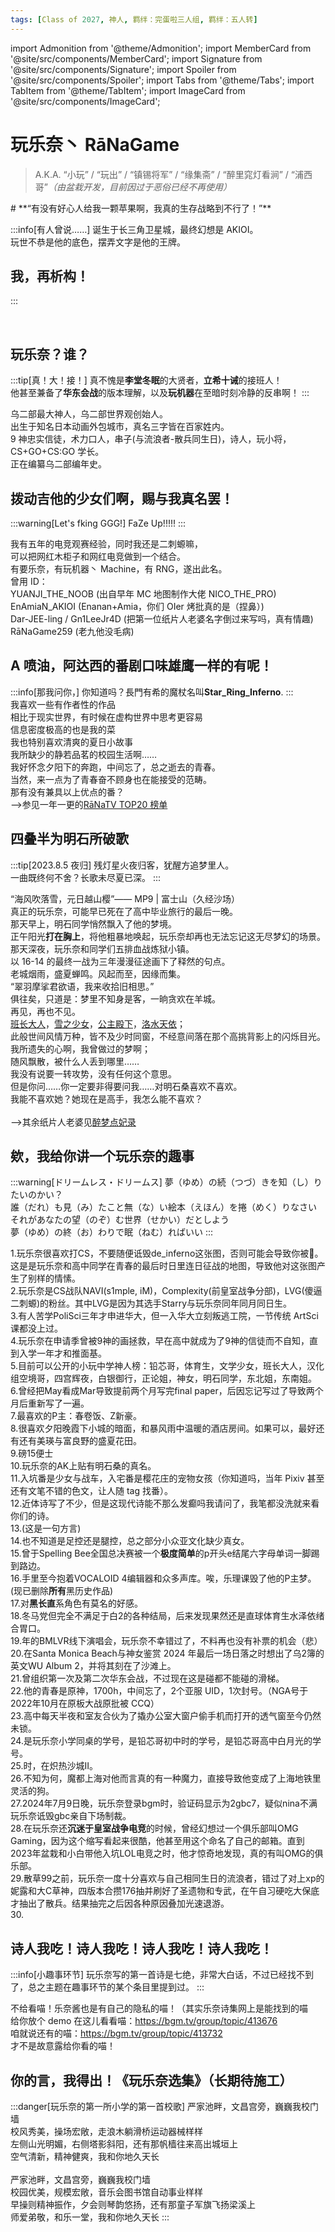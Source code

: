 ```yaml
---
tags: [Class of 2027, 神人, 羁绊：完蛋啦三人组, 羁绊：五人转]
---
```


import Admonition from '@theme/Admonition';
import MemberCard from '@site/src/components/MemberCard';
import Signature from '@site/src/components/Signature';
import Spoiler from '@site/src/components/Spoiler';
import Tabs from '@theme/Tabs';
import TabItem from '@theme/TabItem';
import ImageCard from '@site/src/components/ImageCard';

# 玩乐奈丶 RāNaGame

> A.K.A. “小玩” / “玩出” / “镇锡将军” / “缘集斋” / “醉里窕灯看涧” / “浦西哥”_（由<Spoiler>盆栽</Spoiler>开发，目前因过于恶俗已经不再使用）_

<Admonition type="warning" icon="🍎" title="进条目啥都别说，先一起喊：">
# **“有没有好心人给我一颗苹果啊，我真的生存战略到不行了！”**
</Admonition>

:::info[有人曾说……]
诞生于长三角卫星城，最终幻想是 AKIOI。\
玩世不恭是他的底色，摆弄文字是他的王牌。

## 我，再析构！

:::

<MemberCard
  name="玩乐奈丶RāNaGame"
  subtitle="词条主角"
  avatar="https://lain.bgm.tv/pic/user/c/000/76/99/769910.jpg"
  link="https://bgm.tv/user/darjeeling39_ak"
/>

<br />

## 玩乐奈？谁？

:::tip[真！大！接！]
真不愧是**李堂冬眠**的大贤者，**立希十诫**的接班人！\
他甚至兼备了**华东会战**的版本理解，以及**玩机器**在至暗时刻冷静的反串啊！
:::

乌二部最大神人，乌二部世界观创始人。\
出生于知名日本动画外包城市，真名三字皆在百家姓内。\
9 神忠实信徒，术力口人，串子(与流浪者-散兵同生日)，诗人，玩小将，CS+GO+CS:GO 学长。\
正在编纂乌二部编年史。

## 拨动吉他的少女们啊，赐与我真名罢！

:::warning[Let's fking GGG!]
FaZe Up!!!!!
:::

我有五年的电竞观赛经验，同时我还是二刺螈嘛，\
可以把网红木柜子和网红电竞做到一个结合。\
有要乐奈，有玩机器丶 Machine，有 RNG，遂出此名。\
曾用 ID：\
YUANJI_THE_NOOB (出自早年 MC 地图制作大佬 NICO_THE_PRO)\
EnAmiaN_AKIOI (Enanan+Amia，你们 OIer 烤批真的是（捏鼻）)\
Dar-JEE-ling / Gn1LeeJr4D (把第一位纸片人老婆名字倒过来写吗，真有情趣)\
RāNaGame259 (老九他没毛病)

## A 喷油，阿达西的番剧口味雄鹰一样的有呢！

:::info[那我问你，]
你知道吗？長門有希的魔杖名叫**Star_Ring_Inferno**.
:::
\
我喜欢一些有作者性的作品
<ImageCard
  image="https://lain.bgm.tv/pic/cover/l/92/f6/18624_ZFj5M.jpg"
  title="哈姆道理教之什么罐头我说"
  link="https://bgm.tv/subject/18624"
  maxWidth="360px"
/>
\
相比于现实世界，有时候在虚构世界中思考更容易
<ImageCard
  image="https://lain.bgm.tv/pic/cover/l/b1/c7/193378_KgztF.jpg"
  title="爱猫TV之可塑性记忆"
  link="https://bgm.tv/subject/193378"
  maxWidth="360px"
/>
\
信息密度极高的也是我的菜
<ImageCard
  image="https://lain.bgm.tv/pic/cover/l/ef/0d/299_0srrf.jpg"
  title="漫条思理"
  link="https://bgm.tv/subject/299"
  maxWidth="360px"
/>
\
我也特别喜欢清爽的夏日小故事
<ImageCard
  image="https://lain.bgm.tv/pic/cover/l/29/d6/239270_7728d.jpg"
  title="真·回转企鹅罐"
  link="https://bgm.tv/subject/239270"
  maxWidth="360px"
/>
\
我所缺少的静若品茗的校园生活啊……
<ImageCard
  image="https://lain.bgm.tv/pic/cover/l/cd/38/27364_1ZFmr.jpg"
  title="我，监叫"
  link="https://bgm.tv/subject/27364"
  maxWidth="360px"
/>
\
我好怀念夕阳下的奔跑，中间忘了，总之逝去的青春。
<ImageCard
  image="https://lain.bgm.tv/pic/cover/l/9b/9b/3375_33BCV.jpg"
  title="逐业狂想曲"
  link="https://bgm.tv/subject/3375"
  maxWidth="360px"
/>
\
当然，来一点为了青春奋不顾身也在能接受的范畴。
<ImageCard
  image="https://lain.bgm.tv/pic/cover/l/00/e8/269235_Dg6gZ.jpg"
  title="卧槽里的，tomorain！"
  link="https://bgm.tv/subject/269235"
  maxWidth="360px"
/>
\
那有没有兼具以上优点的番？
<ImageCard
  image="https://lain.bgm.tv/pic/cover/l/7f/c6/4019_f34f4.jpg"
  title="有的兄弟，有的！"
  link="https://bgm.tv/subject/4019"
  maxWidth="360px"
/>
\
-->参见一年一更的[RāNaTV TOP20 榜单](https://bgm.tv/index/61383)

## 四叠半为明石所破歌

:::tip[2023.8.5 夜归]
残灯星火夜归客，犹醒方追梦里人。\
一曲既终何不舍？长歌未尽夏已深。
:::

“海风吹落雪，元日越山樱”—— MP9 | 富士山（久经沙场）\
真正的玩乐奈，可能早已死在了高中毕业旅行的最后一晚。\
那天早上，明石同学悄然飘入了他的梦境。\
正午阳光**打在胸上**，将他粗暴地唤起，玩乐奈却再也无法忘记这无尽梦幻的场景。\
那天深夜，玩乐奈和同学们五排血战炼狱小镇。\
以 16-14 的最终一战为三年漫漫征途画下了释然的句点。\
老城烟雨，盛夏蝉鸣。风起而至，因缘而集。\
“翠羽摩挲君欲语，我来收拾旧相思。”\
俱往矣，只道是：梦里不知身是客，一晌贪欢在羊城。\
再见，再也不见。\
[班长大人](https://bgm.tv/character/46582)，[雪之少女](https://bgm.tv/character/49)，[公主殿下](https://bgm.tv/character/10452)，[洛水天依](https://bgm.tv/character/15209)；\
此般世间风情万种，皆不及少时同窗，不经意间落在那个高挑背影上的闪烁目光。\
我所遗失的心啊，我曾做过的梦啊；\
随风飘散，被什么人丢到哪里……\
我没有说要一转攻势，没有任何这个意思。\
但是你问……你一定要非得要问我……对明石桑喜欢不喜欢。\
我能不喜欢她？她现在是高手，我怎么能不喜欢？\
\
-->其余纸片人老婆见[醉梦点妃录](https://bgm.tv/index/64721)

## 欸，我给你讲一个玩乐奈的趣事

:::warning[ドリームレス・ドリームス]
夢（ゆめ）の続（つづ）きを知（し）りたいのかい？\
誰（だれ）も見（み）たこと無（な）い絵本（えほん）を捲（めく）りなさい\
それがあなたの望（のぞ）む世界（せかい）だとしよう\
夢（ゆめ）の終（お）わりで眠（ねむ）ればいい
:::

1.玩乐奈很喜欢打CS，不要随便诋毁de_inferno这张图，否则可能会导致你被🏹。这是是玩乐奈和高中同学在青春的最后时日里连日征战的地图，导致他对这张图产生了别样的情愫。\
2.玩乐奈是CS战队NAVI(s1mple, iM)，Complexity(前皇室战争分部)，LVG(傻逼二刺螈)的粉丝。其中LVG是因为其选手Starry与玩乐奈同年同月同日生。\
3.有人苦学PoliSci三年才申进华大，但一入华大立刻叛逃工院，一节传统 ArtSci 课都没上过。\
4.玩乐奈在申请季曾被9神的画拯救，早在高中就成为了9神的信徒而不自知，直到入学一年才和推面基。\
5.目前可以公开的小玩中学神人榜：铅芯哥，体育生，文学少女，班长大人，汉化组空境哥，四宫辉夜，白银御行，正论姐，神女，明石同学，东北姐，东南姐。\
6.曾经把May看成Mar导致提前两个月写完final paper，后因忘记写过了导致两个月后重新写了一遍。\
7.最喜欢的P主：春卷饭、Z新豪。\
8.很喜欢夕阳晚霞下小城的暗面，和暴风雨中温暖的酒店房间。如果可以，最好还有还有美瑛与富良野的盛夏花田。\
9.磅15便士\
10.玩乐奈的AK上贴有明石桑的真名。\
11.入坑番是少女与战车，入宅番是樱花庄的宠物女孩（你知道吗，当年 Pixiv 甚至还有文笔不错的色文，让人随 tag 找番）。\
12.近体诗写了不少，但是这现代诗能不那么发癫吗我请问了，我笔都没洗就来看你们的诗。\
13.(这是一句方言)\
14.也不知道是足控还是腿控，总之部分小众亚文化缺少真女。\
15.曾于Spelling Bee全国总决赛被一个**极度简单**的p开头e结尾六字母单词一脚踢到路边。\
16.手里至今抱着VOCALOID 4编辑器和众多声库。唉，乐理课毁了他的P主梦。(现已删除**所有**黑历史作品)\
17.对**黑长直**系角色有莫名的好感。\
18.冬马党但完全不满足于白2的各种结局，后来发现果然还是直球体育生水泽依绪合胃口。\
19.年的BMLVR线下演唱会，玩乐奈不幸错过了，不料再也没有补票的机会（悲）\
20.在Santa Monica Beach与神女鉴赏 2024 年最后一场日落之时想出了乌2簿的英文WU Album 2，并将其刻在了沙滩上。\
21.曾组织第一次及第二次华东会战，不过现在这是碰都不能碰的滑梯。\
22.他的青春是原神，1700h，中间忘了，2个亚服 UID，1次封号。（NGA号于2022年10月在原板大战原批被 CCQ）\
23.高中每天半夜和室友合伙为了撬办公室大窗户偷手机而打开的透气窗至今仍然未锁。\
24.是玩乐奈小学同桌的学号，是铅芯哥初中时的学号，是铅芯哥高中白月光的学号。\
25.时，在炽热沙城II。\
26.不知为何，魔都上海对他而言真的有一种魔力，直接导致他变成了上海地铁里灵活的狗。\
27.2024年7月9日晚，玩乐奈登录bgm时，验证码显示为2gbc7，疑似nina不满玩乐奈诋毁gbc亲自下场制裁。\
28.在玩乐奈还**沉迷于皇室战争电竞**的时候，曾经幻想过一个俱乐部叫OMG Gaming，因为这个缩写看起来很酷，他甚至用这个命名了自己的邮箱。直到2023年盆栽和小白带他入坑LOL电竞之时，他才惊奇地发现，真的有叫OMG的俱乐部。\
29.散草99之前，玩乐奈一度十分喜欢与自己相同生日的流浪者，错过了对上xp的妮露和大C草神，四版本合攒176抽并刷好了圣遗物和专武，在午自习硬吃大保底才抽出了散兵。结果抽完之后因各种原因叠加光速退游。\
30.

## 诗人我吃！诗人我吃！诗人我吃！诗人我吃！

:::info[小趣事环节]
玩乐奈写的第一首诗是七绝，非常大白话，不过已经找不到了，总之主题在趣事环节的某个条目里提到过。
:::

不给看喵！乐奈酱也是有自己的隐私的喵！（其实乐奈诗集网上是能找到的喵\
给你放个 demo 在这儿看看喵：https://bgm.tv/group/topic/413676 \
咱就说还有的喵：https://bgm.tv/group/topic/413732 \
才不是故意露给你看的喵！

## 你的言，我得出！《玩乐奈选集》（长期待施工）

:::danger[玩乐奈的第一所小学的第一首校歌]
严家池畔，文昌宫旁，巍巍我校门墙\
校风秀美，操场宏敞，走浪木躺滑桥运动器械样样\
左侧山光明媚，右侧塔影斜阳，还有那帆樯往来高出城垣上\
空气清新，精神健爽，我和你地久天长\
\
严家池畔，文昌宫旁，巍巍我校门墙\
校园优美，规模宏敞，音乐会图书馆自动事业样样\
早操则精神振作，夕会则琴韵悠扬，还有那童子军旗飞扬梁溪上\
师爱弟敬，和乐一堂，我和你地久天长
:::

